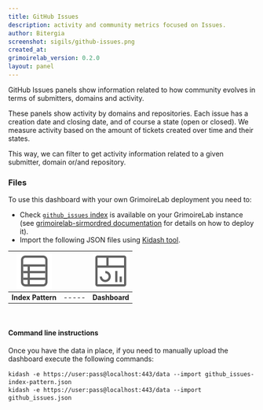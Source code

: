 ```yaml
---
title: GitHub Issues
description: activity and community metrics focused on Issues.
author: Bitergia
screenshot: sigils/github-issues.png
created_at: 
grimoirelab_version: 0.2.0
layout: panel
---
```


GitHub Issues panels show information related to how community evolves in terms
of submitters, domains and activity.

These panels show activity by domains and repositories. Each issue has a creation
date and closing date, and of course a state (open or closed). We measure
activity based on the amount of tickets created over time and their states.

This way, we can filter to get activity information related to a given submitter,
domain or/and repository.


### Files
To use this dashboard with your own GrimoireLab deployment you need to:
* Check [`github_issues` index][github_issues-schema] is available on your GrimoireLab instance
(see [grimoirelab-sirmordred documentation][sirmordred-github_issues] for details on how to deploy it).
* Import the following JSON files using [Kidash tool](https://github.com/chaoss/grimoirelab-kidash/).

| [![Index Pattern][ip-icon]][index-pattern] | | [![Dashboard][dash-icon]][dashboard] |
| :---------: | ---------- | :-------------: |
| **Index Pattern** | ----- | **Dashboard** |

<br />

#### Command line instructions
Once you have the data in place, if you need to manually upload the dashboard execute the
following commands:
```
kidash -e https://user:pass@localhost:443/data --import github_issues-index-pattern.json
kidash -e https://user:pass@localhost:443/data --import github_issues.json
```

[github_issues-schema]: https://github.com/chaoss/grimoirelab-elk/blob/master/schema/github_issues.csv
[sirmordred-github_issues]: https://github.com/chaoss/grimoirelab-sirmordred#issue
[dash-icon]: ../assets/images/icons/dashboard.png
[ip-icon]: ../assets/images/icons/file-ruled.png
[dashboard]: https://raw.githubusercontent.com/chaoss/grimoirelab-sigils/master/json/github_issues.json
[index-pattern]: https://raw.githubusercontent.com/chaoss/grimoirelab-sigils/master/json/github_issues-index-pattern.json
